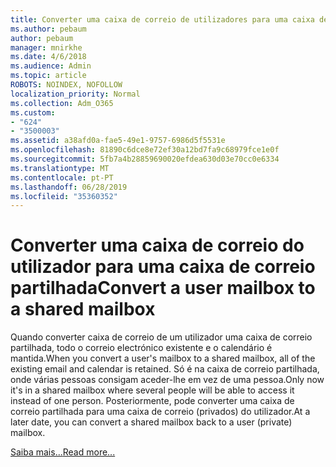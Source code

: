 ```yaml
---
title: Converter uma caixa de correio de utilizadores para uma caixa de correio partilhada
ms.author: pebaum
author: pebaum
manager: mnirkhe
ms.date: 4/6/2018
ms.audience: Admin
ms.topic: article
ROBOTS: NOINDEX, NOFOLLOW
localization_priority: Normal
ms.collection: Adm_O365
ms.custom:
- "624"
- "3500003"
ms.assetid: a38afd0a-fae5-49e1-9757-6986d5f5531e
ms.openlocfilehash: 81890c6dce8e72ef30a12bd7fa9c68979fce1e0f
ms.sourcegitcommit: 5fb7a4b28859690020efdea630d03e70cc0e6334
ms.translationtype: MT
ms.contentlocale: pt-PT
ms.lasthandoff: 06/28/2019
ms.locfileid: "35360352"
---
```

# <a name="convert-a-user-mailbox-to-a-shared-mailbox"></a><span data-ttu-id="08cb1-102">Converter uma caixa de correio do utilizador para uma caixa de correio partilhada</span><span class="sxs-lookup"><span data-stu-id="08cb1-102">Convert a user mailbox to a shared mailbox</span></span>

<span data-ttu-id="08cb1-103">Quando converter caixa de correio de um utilizador uma caixa de correio partilhada, todo o correio electrónico existente e o calendário é mantida.</span><span class="sxs-lookup"><span data-stu-id="08cb1-103">When you convert a user's mailbox to a shared mailbox, all of the existing email and calendar is retained.</span></span> <span data-ttu-id="08cb1-104">Só é na caixa de correio partilhada, onde várias pessoas consigam aceder-lhe em vez de uma pessoa.</span><span class="sxs-lookup"><span data-stu-id="08cb1-104">Only now it's in a shared mailbox where several people will be able to access it instead of one person.</span></span> <span data-ttu-id="08cb1-105">Posteriormente, pode converter uma caixa de correio partilhada para uma caixa de correio (privados) do utilizador.</span><span class="sxs-lookup"><span data-stu-id="08cb1-105">At a later date, you can convert a shared mailbox back to a user (private) mailbox.</span></span>
  
[<span data-ttu-id="08cb1-106">Saiba mais...</span><span class="sxs-lookup"><span data-stu-id="08cb1-106">Read more...</span></span>](https://support.office.com/article/2e122487-e1f5-4f26-ba41-5689249d93ba)
  